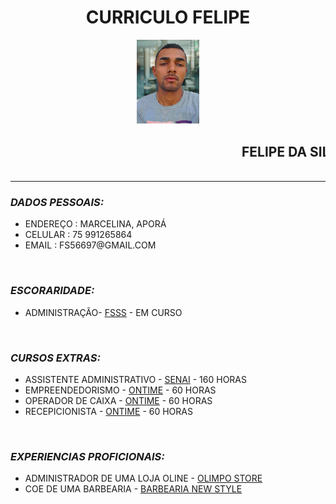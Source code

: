 <html>
<head>
<title>PAGINA PESSOAL DE FELIPE</title>
</head>
<body background=IMAGEM/EXECUTIVO.JPG src="https://github.com/fffelipe14/site/blob/main/EXECUTIVO.jpg" bgproperties=fixed>
<H1 ALIGN=CENTER>CURRICULO FELIPE</h1>
<CENTER><IMG SRC="https://github.com/fffelipe14/site/blob/main/TESTE12.jpeg" WIDTH=20%></CENTER>
<MARQUEE><H2>FELIPE DA SILVA FERREIRA</H2></MARQUEE>
<BGSOUND SRC= "https://github.com/fffelipe14/site/blob/main/mscteste.mp3" MUSICA/mscteste.MP3>
<HR>  

<H3><I>DADOS PESSOAIS:</I></H3> 
<UL>
<LI>ENDEREÇO : MARCELINA, APORÁ
<LI>CELULAR : 75 991265864 
<LI>EMAIL : FS56697@GMAIL.COM
</UL>

<BR>

<H3><I>ESCORARIDADE:</I></H3>
<UL>
<LI>ADMINISTRAÇÃO- <a href=https://www.fsssacramento.br/>FSSS</a> - EM CURSO

</UL>

<BR>

<H3><I>CURSOS EXTRAS:</I></H3>
<UL>
<LI>ASSISTENTE ADMINISTRATIVO - <a href=https://www.cursosontime.com.br/>SENAI</a> - 160 HORAS
<LI>EMPREENDEDORISMO - <a href=https://www.cursosontime.com.br/>ONTIME</a> - 60 HORAS
<LI>OPERADOR DE CAIXA -  <a href=https://www.cursosontime.com.br/>ONTIME</a> - 60 HORAS 
<LI>RECEPICIONISTA -  <a href=https://www.cursosontime.com.br/>ONTIME</a> - 60 HORAS
</UL>


<BR>
<H3><I>EXPERIENCIAS PROFICIONAIS:</I></H3>
<UL>
<LI> ADMINISTRADOR DE UMA LOJA OLINE - <a href=https://www.instagram.com/0limpostore20/>OLIMPO STORE</a>
<LI> COE DE UMA BARBEARIA - <a href=https://www.instagram.com/barbearia_new_style23/>BARBEARIA NEW STYLE</a>
</UL>

</body>
</html>
